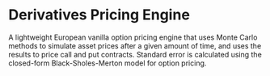 # Derivatives Pricing Engine

A lightweight European vanilla option pricing engine that uses Monte Carlo methods to simulate asset prices after a given amount of time, and uses the results to price call and put contracts. Standard error is calculated using the closed-form Black-Sholes-Merton model for option pricing. 
